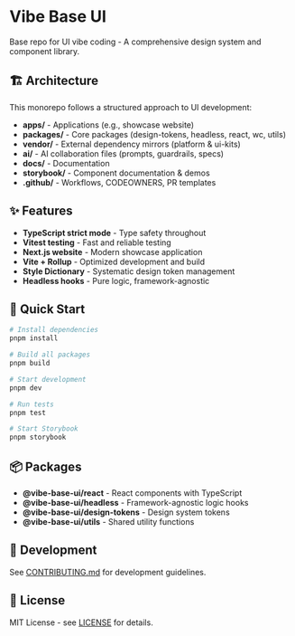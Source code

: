 # Vibe Base UI

Base repo for UI vibe coding - A comprehensive design system and component library.

## 🏗️ Architecture

This monorepo follows a structured approach to UI development:

- **apps/** - Applications (e.g., showcase website)
- **packages/** - Core packages (design-tokens, headless, react, wc, utils)
- **vendor/** - External dependency mirrors (platform & ui-kits)
- **ai/** - AI collaboration files (prompts, guardrails, specs)
- **docs/** - Documentation
- **storybook/** - Component documentation & demos
- **.github/** - Workflows, CODEOWNERS, PR templates

## ✨ Features

- **TypeScript strict mode** - Type safety throughout
- **Vitest testing** - Fast and reliable testing
- **Next.js website** - Modern showcase application
- **Vite + Rollup** - Optimized development and build
- **Style Dictionary** - Systematic design token management
- **Headless hooks** - Pure logic, framework-agnostic

## 🚀 Quick Start

```bash
# Install dependencies
pnpm install

# Build all packages
pnpm build

# Start development
pnpm dev

# Run tests
pnpm test

# Start Storybook
pnpm storybook
```

## 📦 Packages

- **@vibe-base-ui/react** - React components with TypeScript
- **@vibe-base-ui/headless** - Framework-agnostic logic hooks
- **@vibe-base-ui/design-tokens** - Design system tokens
- **@vibe-base-ui/utils** - Shared utility functions

## 🔧 Development

See [CONTRIBUTING.md](./CONTRIBUTING.md) for development guidelines.

## 📄 License

MIT License - see [LICENSE](./LICENSE) for details.
